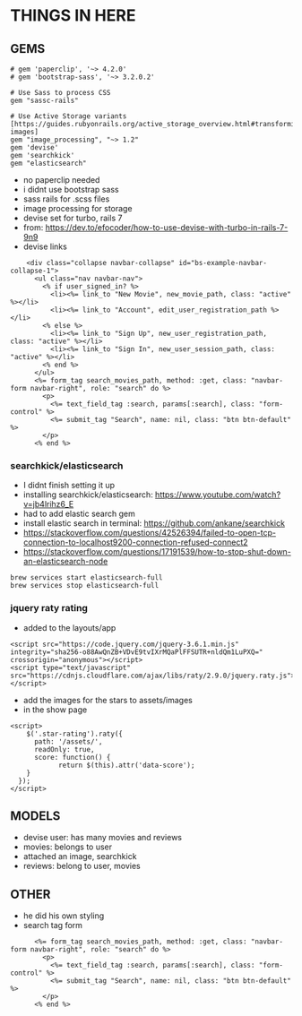 # THINGS IN HERE

## GEMS

```
# gem 'paperclip', '~> 4.2.0'
# gem 'bootstrap-sass', '~> 3.2.0.2'

# Use Sass to process CSS
gem "sassc-rails"

# Use Active Storage variants [https://guides.rubyonrails.org/active_storage_overview.html#transforming-images]
gem "image_processing", "~> 1.2"
gem 'devise'
gem 'searchkick'
gem "elasticsearch" 
```
- no paperclip needed
- i didnt use bootstrap sass
- sass rails for .scss files
- image processing for storage
- devise set for turbo, rails 7
- from: https://dev.to/efocoder/how-to-use-devise-with-turbo-in-rails-7-9n9
- devise links

```
    <div class="collapse navbar-collapse" id="bs-example-navbar-collapse-1">
      <ul class="nav navbar-nav">
        <% if user_signed_in? %>
          <li><%= link_to "New Movie", new_movie_path, class: "active" %></li>
          <li><%= link_to "Account", edit_user_registration_path %></li>
        <% else %>
          <li><%= link_to "Sign Up", new_user_registration_path, class: "active" %></li>
          <li><%= link_to "Sign In", new_user_session_path, class: "active" %></li>
        <% end %>
      </ul>
      <%= form_tag search_movies_path, method: :get, class: "navbar-form navbar-right", role: "search" do %>
        <p>
          <%= text_field_tag :search, params[:search], class: "form-control" %>
          <%= submit_tag "Search", name: nil, class: "btn btn-default" %>
        </p>
      <% end %>
```

### searchkick/elasticsearch
- I didnt finish setting it up
- installing searchkick/elasticsearch: https://www.youtube.com/watch?v=jb4lrihz6_E
- had to add elastic search gem
- install elastic search in terminal: https://github.com/ankane/searchkick
- https://stackoverflow.com/questions/42526394/failed-to-open-tcp-connection-to-localhost9200-connection-refused-connect2
- https://stackoverflow.com/questions/17191539/how-to-stop-shut-down-an-elasticsearch-node
```
brew services start elasticsearch-full
brew services stop elasticsearch-full
```

### jquery raty rating
- added to the layouts/app

```
<script src="https://code.jquery.com/jquery-3.6.1.min.js" integrity="sha256-o88AwQnZB+VDvE9tvIXrMQaPlFFSUTR+nldQm1LuPXQ=" crossorigin="anonymous"></script>    
<script type="text/javascript" src="https://cdnjs.cloudflare.com/ajax/libs/raty/2.9.0/jquery.raty.js"></script>
```
- add the images for the stars to assets/images
- in the show page

```
<script>
    $('.star-rating').raty({
      path: '/assets/',
      readOnly: true,
      score: function() {
            return $(this).attr('data-score');
    }
  });
</script>
```

## MODELS
- devise user: has many movies and reviews
- movies: belongs to user
- attached an image, searchkick
- reviews: belong to user, movies

## OTHER
- he did his own styling
- search tag form

```
      <%= form_tag search_movies_path, method: :get, class: "navbar-form navbar-right", role: "search" do %>
        <p>
          <%= text_field_tag :search, params[:search], class: "form-control" %>
          <%= submit_tag "Search", name: nil, class: "btn btn-default" %>
        </p>
      <% end %>
```